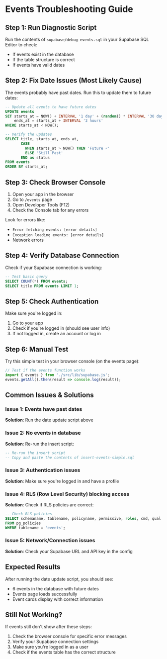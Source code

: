 # Events Troubleshooting Guide

## Step 1: Run Diagnostic Script
Run the contents of `supabase/debug-events.sql` in your Supabase SQL Editor to check:
- If events exist in the database
- If the table structure is correct
- If events have valid dates

## Step 2: Fix Date Issues (Most Likely Cause)
The events probably have past dates. Run this to update them to future dates:

```sql
-- Update all events to have future dates
UPDATE events 
SET starts_at = NOW() + INTERVAL '1 day' + (random() * INTERVAL '30 days'),
    ends_at = starts_at + INTERVAL '3 hours'
WHERE starts_at < NOW();

-- Verify the updates
SELECT title, starts_at, ends_at, 
       CASE 
         WHEN starts_at > NOW() THEN 'Future ✓'
         ELSE 'Still Past'
       END as status
FROM events 
ORDER BY starts_at;
```

## Step 3: Check Browser Console
1. Open your app in the browser
2. Go to `/events` page
3. Open Developer Tools (F12)
4. Check the Console tab for any errors

Look for errors like:
- `Error fetching events: [error details]`
- `Exception loading events: [error details]`
- Network errors

## Step 4: Verify Database Connection
Check if your Supabase connection is working:

```sql
-- Test basic query
SELECT COUNT(*) FROM events;
SELECT title FROM events LIMIT 1;
```

## Step 5: Check Authentication
Make sure you're logged in:
1. Go to your app
2. Check if you're logged in (should see user info)
3. If not logged in, create an account or log in

## Step 6: Manual Test
Try this simple test in your browser console (on the events page):

```javascript
// Test if the events function works
import { events } from './src/lib/supabase.js';
events.getAll().then(result => console.log(result));
```

## Common Issues & Solutions

### Issue 1: Events have past dates
**Solution**: Run the date update script above

### Issue 2: No events in database
**Solution**: Re-run the insert script:
```sql
-- Re-run the insert script
-- Copy and paste the contents of insert-events-simple.sql
```

### Issue 3: Authentication issues
**Solution**: Make sure you're logged in and have a profile

### Issue 4: RLS (Row Level Security) blocking access
**Solution**: Check if RLS policies are correct:
```sql
-- Check RLS policies
SELECT schemaname, tablename, policyname, permissive, roles, cmd, qual
FROM pg_policies 
WHERE tablename = 'events';
```

### Issue 5: Network/Connection issues
**Solution**: Check your Supabase URL and API key in the config

## Expected Results

After running the date update script, you should see:
- 6 events in the database with future dates
- Events page loads successfully
- Event cards display with correct information

## Still Not Working?

If events still don't show after these steps:
1. Check the browser console for specific error messages
2. Verify your Supabase connection settings
3. Make sure you're logged in as a user
4. Check if the events table has the correct structure

